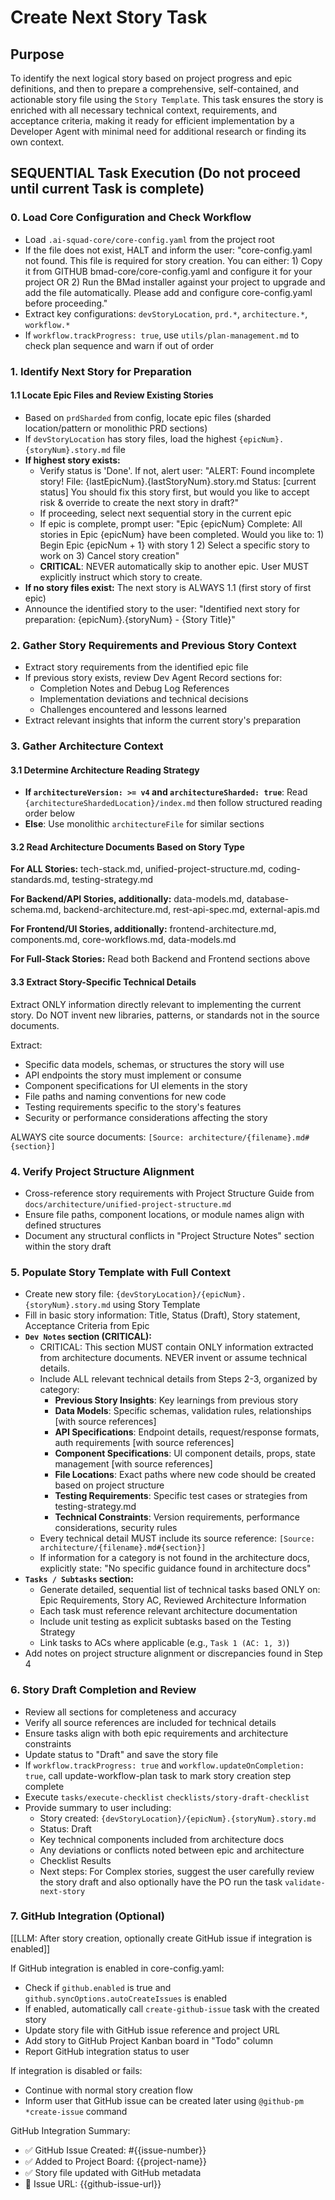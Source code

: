 # Create Next Story Task

## Purpose

To identify the next logical story based on project progress and epic definitions, and then to prepare a comprehensive, self-contained, and actionable story file using the `Story Template`. This task ensures the story is enriched with all necessary technical context, requirements, and acceptance criteria, making it ready for efficient implementation by a Developer Agent with minimal need for additional research or finding its own context.

## SEQUENTIAL Task Execution (Do not proceed until current Task is complete)

### 0. Load Core Configuration and Check Workflow

- Load `.ai-squad-core/core-config.yaml` from the project root
- If the file does not exist, HALT and inform the user: "core-config.yaml not found. This file is required for story creation. You can either: 1) Copy it from GITHUB bmad-core/core-config.yaml and configure it for your project OR 2) Run the BMad installer against your project to upgrade and add the file automatically. Please add and configure core-config.yaml before proceeding."
- Extract key configurations: `devStoryLocation`, `prd.*`, `architecture.*`, `workflow.*`
- If `workflow.trackProgress: true`, use `utils/plan-management.md` to check plan sequence and warn if out of order

### 1. Identify Next Story for Preparation

#### 1.1 Locate Epic Files and Review Existing Stories

- Based on `prdSharded` from config, locate epic files (sharded location/pattern or monolithic PRD sections)
- If `devStoryLocation` has story files, load the highest `{epicNum}.{storyNum}.story.md` file
- **If highest story exists:**
  - Verify status is 'Done'. If not, alert user: "ALERT: Found incomplete story! File: {lastEpicNum}.{lastStoryNum}.story.md Status: [current status] You should fix this story first, but would you like to accept risk & override to create the next story in draft?"
  - If proceeding, select next sequential story in the current epic
  - If epic is complete, prompt user: "Epic {epicNum} Complete: All stories in Epic {epicNum} have been completed. Would you like to: 1) Begin Epic {epicNum + 1} with story 1 2) Select a specific story to work on 3) Cancel story creation"
  - **CRITICAL**: NEVER automatically skip to another epic. User MUST explicitly instruct which story to create.
- **If no story files exist:** The next story is ALWAYS 1.1 (first story of first epic)
- Announce the identified story to the user: "Identified next story for preparation: {epicNum}.{storyNum} - {Story Title}"

### 2. Gather Story Requirements and Previous Story Context

- Extract story requirements from the identified epic file
- If previous story exists, review Dev Agent Record sections for:
  - Completion Notes and Debug Log References
  - Implementation deviations and technical decisions
  - Challenges encountered and lessons learned
- Extract relevant insights that inform the current story's preparation

### 3. Gather Architecture Context

#### 3.1 Determine Architecture Reading Strategy

- **If `architectureVersion: >= v4` and `architectureSharded: true`**: Read `{architectureShardedLocation}/index.md` then follow structured reading order below
- **Else**: Use monolithic `architectureFile` for similar sections

#### 3.2 Read Architecture Documents Based on Story Type

**For ALL Stories:** tech-stack.md, unified-project-structure.md, coding-standards.md, testing-strategy.md

**For Backend/API Stories, additionally:** data-models.md, database-schema.md, backend-architecture.md, rest-api-spec.md, external-apis.md

**For Frontend/UI Stories, additionally:** frontend-architecture.md, components.md, core-workflows.md, data-models.md

**For Full-Stack Stories:** Read both Backend and Frontend sections above

#### 3.3 Extract Story-Specific Technical Details

Extract ONLY information directly relevant to implementing the current story. Do NOT invent new libraries, patterns, or standards not in the source documents.

Extract:

- Specific data models, schemas, or structures the story will use
- API endpoints the story must implement or consume
- Component specifications for UI elements in the story
- File paths and naming conventions for new code
- Testing requirements specific to the story's features
- Security or performance considerations affecting the story

ALWAYS cite source documents: `[Source: architecture/{filename}.md#{section}]`

### 4. Verify Project Structure Alignment

- Cross-reference story requirements with Project Structure Guide from `docs/architecture/unified-project-structure.md`
- Ensure file paths, component locations, or module names align with defined structures
- Document any structural conflicts in "Project Structure Notes" section within the story draft

### 5. Populate Story Template with Full Context

- Create new story file: `{devStoryLocation}/{epicNum}.{storyNum}.story.md` using Story Template
- Fill in basic story information: Title, Status (Draft), Story statement, Acceptance Criteria from Epic
- **`Dev Notes` section (CRITICAL):**
  - CRITICAL: This section MUST contain ONLY information extracted from architecture documents. NEVER invent or assume technical details.
  - Include ALL relevant technical details from Steps 2-3, organized by category:
    - **Previous Story Insights**: Key learnings from previous story
    - **Data Models**: Specific schemas, validation rules, relationships [with source references]
    - **API Specifications**: Endpoint details, request/response formats, auth requirements [with source references]
    - **Component Specifications**: UI component details, props, state management [with source references]
    - **File Locations**: Exact paths where new code should be created based on project structure
    - **Testing Requirements**: Specific test cases or strategies from testing-strategy.md
    - **Technical Constraints**: Version requirements, performance considerations, security rules
  - Every technical detail MUST include its source reference: `[Source: architecture/{filename}.md#{section}]`
  - If information for a category is not found in the architecture docs, explicitly state: "No specific guidance found in architecture docs"
- **`Tasks / Subtasks` section:**
  - Generate detailed, sequential list of technical tasks based ONLY on: Epic Requirements, Story AC, Reviewed Architecture Information
  - Each task must reference relevant architecture documentation
  - Include unit testing as explicit subtasks based on the Testing Strategy
  - Link tasks to ACs where applicable (e.g., `Task 1 (AC: 1, 3)`)
- Add notes on project structure alignment or discrepancies found in Step 4

### 6. Story Draft Completion and Review

- Review all sections for completeness and accuracy
- Verify all source references are included for technical details
- Ensure tasks align with both epic requirements and architecture constraints
- Update status to "Draft" and save the story file
- If `workflow.trackProgress: true` and `workflow.updateOnCompletion: true`, call update-workflow-plan task to mark story creation step complete
- Execute `tasks/execute-checklist` `checklists/story-draft-checklist`
- Provide summary to user including:
  - Story created: `{devStoryLocation}/{epicNum}.{storyNum}.story.md`
  - Status: Draft
  - Key technical components included from architecture docs
  - Any deviations or conflicts noted between epic and architecture
  - Checklist Results
  - Next steps: For Complex stories, suggest the user carefully review the story draft and also optionally have the PO run the task `validate-next-story`

### 7. GitHub Integration (Optional)

[[LLM: After story creation, optionally create GitHub issue if integration is enabled]]

If GitHub integration is enabled in core-config.yaml:

- Check if `github.enabled` is true and `github.syncOptions.autoCreateIssues` is enabled
- If enabled, automatically call `create-github-issue` task with the created story
- Update story file with GitHub issue reference and project URL
- Add story to GitHub Project Kanban board in "Todo" column
- Report GitHub integration status to user

If integration is disabled or fails:

- Continue with normal story creation flow
- Inform user that GitHub issue can be created later using `@github-pm *create-issue` command

GitHub Integration Summary:

- ✅ GitHub Issue Created: #{{issue-number}}
- ✅ Added to Project Board: {{project-name}}
- ✅ Story file updated with GitHub metadata
- 🔗 Issue URL: {{github-issue-url}}
